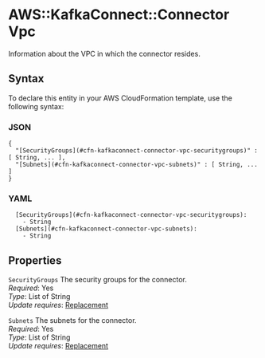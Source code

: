 # AWS::KafkaConnect::Connector Vpc<a name="aws-properties-kafkaconnect-connector-vpc"></a>

Information about the VPC in which the connector resides\.

## Syntax<a name="aws-properties-kafkaconnect-connector-vpc-syntax"></a>

To declare this entity in your AWS CloudFormation template, use the following syntax:

### JSON<a name="aws-properties-kafkaconnect-connector-vpc-syntax.json"></a>

```
{
  "[SecurityGroups](#cfn-kafkaconnect-connector-vpc-securitygroups)" : [ String, ... ],
  "[Subnets](#cfn-kafkaconnect-connector-vpc-subnets)" : [ String, ... ]
}
```

### YAML<a name="aws-properties-kafkaconnect-connector-vpc-syntax.yaml"></a>

```
  [SecurityGroups](#cfn-kafkaconnect-connector-vpc-securitygroups):
    - String
  [Subnets](#cfn-kafkaconnect-connector-vpc-subnets):
    - String
```

## Properties<a name="aws-properties-kafkaconnect-connector-vpc-properties"></a>

`SecurityGroups` <a name="cfn-kafkaconnect-connector-vpc-securitygroups"></a>
The security groups for the connector\.  
_Required_: Yes  
_Type_: List of String  
_Update requires_: [Replacement](https://docs.aws.amazon.com/AWSCloudFormation/latest/UserGuide/using-cfn-updating-stacks-update-behaviors.html#update-replacement)

`Subnets` <a name="cfn-kafkaconnect-connector-vpc-subnets"></a>
The subnets for the connector\.  
_Required_: Yes  
_Type_: List of String  
_Update requires_: [Replacement](https://docs.aws.amazon.com/AWSCloudFormation/latest/UserGuide/using-cfn-updating-stacks-update-behaviors.html#update-replacement)

